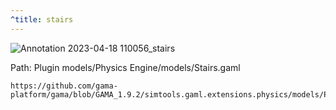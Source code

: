 ```yaml
---
^title: stairs
---
```


![Annotation 2023-04-18 110056_stairs](https://user-images.githubusercontent.com/4437331/232728585-85ff510e-8268-45cd-ae3c-d0dab269359b.png)

Path: Plugin models/Physics Engine/models/Stairs.gaml


```gaml reference
https://github.com/gama-platform/gama/blob/GAMA_1.9.2/simtools.gaml.extensions.physics/models/Physics%20Engine/models/Stairs.gaml
```